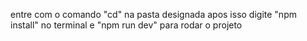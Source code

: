 entre com o comando "cd" na pasta designada
apos isso digite "npm install" no terminal
e "npm run dev" para rodar o projeto
